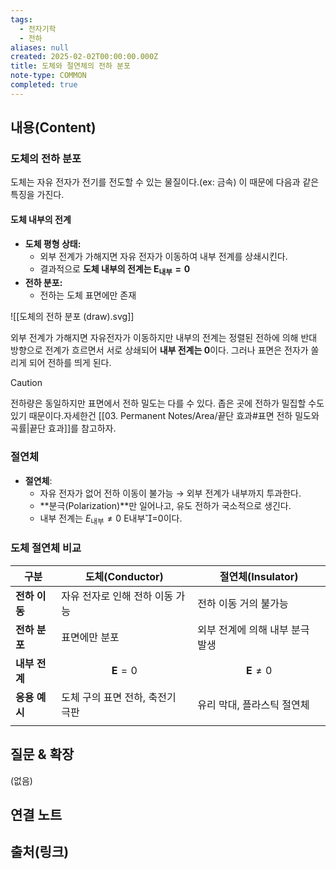 ```yaml
---
tags:
  - 전자기학
  - 전하
aliases: null
created: 2025-02-02T00:00:00.000Z
title: 도체와 절연체의 전하 분포
note-type: COMMON
completed: true
---
```


## 내용(Content)

### 도체의 전하 분포

도체는 자유 전자가 전기를 전도할 수 있는 물질이다.(ex: 금속) 이 때문에 다음과 같은 특징을 가진다.


#### 도체 내부의 전계

- **도체 평형 상태:**
	- 외부 전계가 가해지면 자유 전자가 이동하여 내부 전계를 상쇄시킨다.
	- 결과적으로 **도체 내부의 전계는  $\mathbf{E}_{\text{내부}} = 0$**
- **전하 분포:**
	- 전하는 도체 표면에만 존재

![[도체의 전하 분포 (draw).svg]]

외부 전계가 가해지면 자유전자가 이동하지만 내부의 전계는 정렬된 전하에 의해 반대 방향으로 전계가 흐르면서 서로 상쇄되어 **내부 전계는 0**이다. 그러나 표면은 전자가 쏠리게 되어 전하를 띄게 된다.

>[!caution]
>전하량은 동일하지만 표면에서 전하 밀도는 다를 수 있다. 좁은 곳에 전하가 밀집할 수도 있기 때문이다.자세한건 [[03. Permanent Notes/Area/끝단 효과#표면 전하 밀도와 곡률|끝단 효과]]를 참고하자.

### 절연체

- **절연체**:
    - 자유 전자가 없어 전하 이동이 불가능 → 외부 전계가 내부까지 투과한다.
    - **분극(Polarization)**만 일어나고, 유도 전하가 국소적으로 생긴다.
    - 내부 전계는 $E_{\text{내부}}≠0$   E내부​=0이다.


### 도체 절연체 비교

| 구분        | 도체(Conductor)        | 절연체(Insulator)          |
| --------- | -------------------- | ----------------------- |
| **전하 이동** | 자유 전자로 인해 전하 이동 가능   | 전하 이동 거의 불가능            |
| **전하 분포** | 표면에만 분포              | 외부 전계에 의해 내부 분극 발생      |
| **내부 전계** | $$ \mathbf{E} = 0 $$ | $$ \mathbf{E} \neq 0 $$ |
| **응용 예시** | 도체 구의 표면 전하, 축전기 극판  | 유리 막대, 플라스틱 절연체         |
|           |                      |                         |

## 질문 & 확장

(없음)

## 연결 노트

## 출처(링크)





